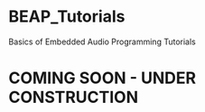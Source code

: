 # BEAP_Tutorials
Basics of Embedded Audio Programming Tutorials

# COMING SOON - UNDER CONSTRUCTION
